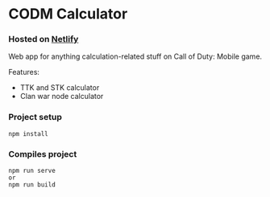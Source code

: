 # CODM Calculator

### Hosted on [Netlify](https://codm-calc.netlify.app/)

Web app for anything calculation-related stuff on Call of Duty: Mobile game.

Features:
- TTK and STK calculator
- Clan war node calculator

### Project setup
```
npm install
```

### Compiles project
```
npm run serve
or
npm run build
```

